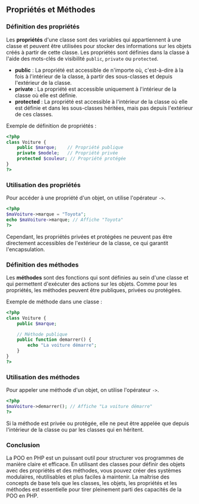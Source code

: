 ## Propriétés et Méthodes

### Définition des propriétés

Les **propriétés** d'une classe sont des variables qui appartiennent à une classe et peuvent être utilisées pour stocker des informations sur les objets créés à partir de cette classe. Les propriétés sont définies dans la classe à l'aide des mots-clés de visibilité `public`, `private` ou `protected`.

- **public** : La propriété est accessible de n'importe où, c'est-à-dire à la fois à l'intérieur de la classe, à partir des sous-classes et depuis l'extérieur de la classe.
- **private** : La propriété est accessible uniquement à l'intérieur de la classe où elle est définie.
- **protected** : La propriété est accessible à l'intérieur de la classe où elle est définie et dans les sous-classes héritées, mais pas depuis l'extérieur de ces classes.

Exemple de définition de propriétés :

```php
<?php
class Voiture {
    public $marque;    // Propriété publique
    private $modele;   // Propriété privée
    protected $couleur; // Propriété protégée
}
?>
```

### Utilisation des propriétés

Pour accéder à une propriété d'un objet, on utilise l'opérateur `->`.

```php
<?php
$maVoiture->marque = "Toyota";
echo $maVoiture->marque; // Affiche "Toyota"
?>
```

Cependant, les propriétés privées et protégées ne peuvent pas être directement accessibles de l'extérieur de la classe, ce qui garantit l'encapsulation.

### Définition des méthodes

Les **méthodes** sont des fonctions qui sont définies au sein d'une classe et qui permettent d'exécuter des actions sur les objets. Comme pour les propriétés, les méthodes peuvent être publiques, privées ou protégées.

Exemple de méthode dans une classe :

```php
<?php
class Voiture {
    public $marque;

    // Méthode publique
    public function demarrer() {
        echo "La voiture démarre";
    }
}
?>
```

### Utilisation des méthodes

Pour appeler une méthode d'un objet, on utilise l'opérateur `->`.

```php
<?php
$maVoiture->demarrer(); // Affiche "La voiture démarre"
?>
```

Si la méthode est privée ou protégée, elle ne peut être appelée que depuis l'intérieur de la classe ou par les classes qui en héritent.

### Conclusion

La POO en PHP est un puissant outil pour structurer vos programmes de manière claire et efficace. En utilisant des classes pour définir des objets avec des propriétés et des méthodes, vous pouvez créer des systèmes modulaires, réutilisables et plus faciles à maintenir. La maîtrise des concepts de base tels que les classes, les objets, les propriétés et les méthodes est essentielle pour tirer pleinement parti des capacités de la POO en PHP.